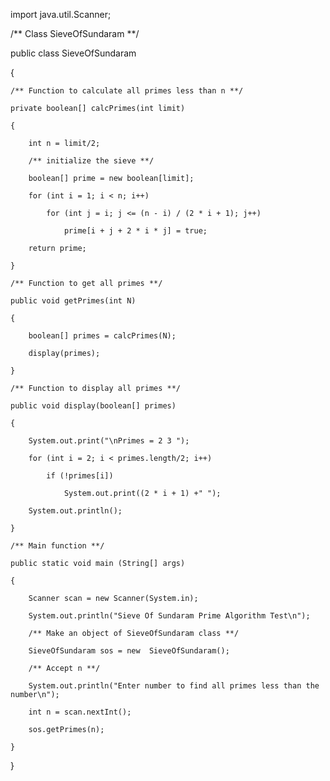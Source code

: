 import java.util.Scanner;
 
/** Class SieveOfSundaram **/

public class  SieveOfSundaram

{
    
    /** Function to calculate all primes less than n **/
    
    private boolean[] calcPrimes(int limit)
    
    {
        
        int n = limit/2;
        
        /** initialize the sieve **/
        
        boolean[] prime = new boolean[limit];        
 
        for (int i = 1; i < n; i++)
            
            for (int j = i; j <= (n - i) / (2 * i + 1); j++)
                
                prime[i + j + 2 * i * j] = true;
 
        return prime;
    
    }
    
    /** Function to get all primes **/
    
    public void getPrimes(int N)
    
    {
        
        boolean[] primes = calcPrimes(N);
        
        display(primes);
    
    }
    
    /** Function to display all primes **/
    
    public void display(boolean[] primes)
    
    {
        
        System.out.print("\nPrimes = 2 3 ");
        
        for (int i = 2; i < primes.length/2; i++)
            
            if (!primes[i])
                
                System.out.print((2 * i + 1) +" ");
        
        System.out.println();
    
    }
    
    /** Main function **/
    
    public static void main (String[] args) 
    
    {
    
        Scanner scan = new Scanner(System.in);
        
        System.out.println("Sieve Of Sundaram Prime Algorithm Test\n");
        
        /** Make an object of SieveOfSundaram class **/
        
        SieveOfSundaram sos = new  SieveOfSundaram();
        
        /** Accept n **/
        
        System.out.println("Enter number to find all primes less than the number\n");
        
        int n = scan.nextInt();
        
        sos.getPrimes(n);        
    
    }

}
